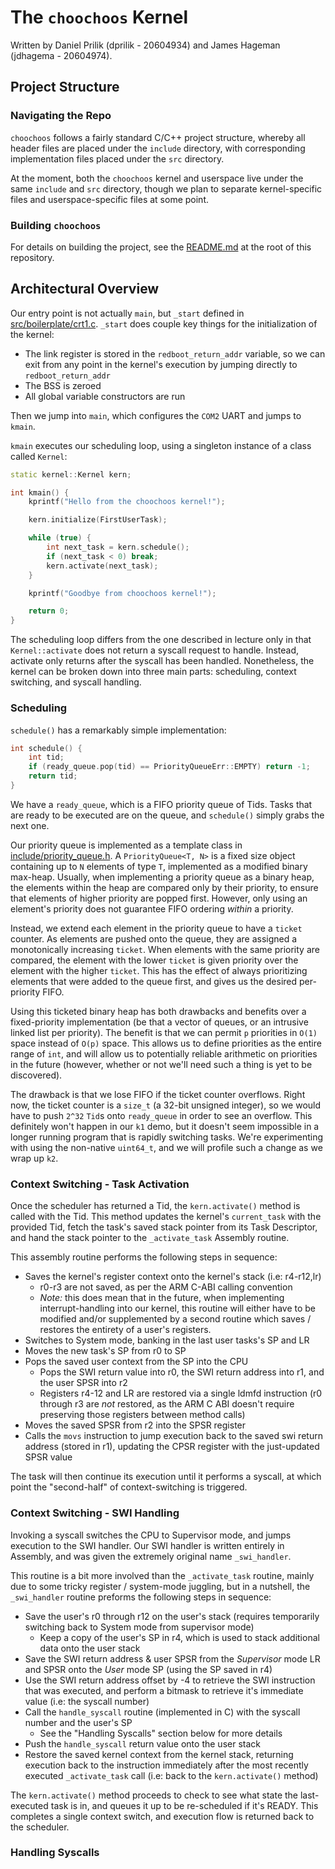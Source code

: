 # The `choochoos` Kernel

Written by Daniel Prilik (dprilik - 20604934) and James Hageman (jdhagema - 20604974).

## Project Structure

### Navigating the Repo

`choochoos` follows a fairly standard C/C++ project structure, whereby all header files are placed under the `include` directory, with corresponding implementation files placed under the `src` directory.

At the moment, both the `choochoos` kernel and userspace live under the same `include` and `src` directory, though we plan to separate kernel-specific files and userspace-specific files at some point.

### Building `choochoos`

For details on building the project, see the [README.md](`../../README.md`) at the root of this repository.

## Architectural Overview

Our entry point is not actually `main`, but `_start` defined in [src/boilerplate/crt1.c](../../src/boilerplate/crt1.c). `_start` does couple key things for the initialization of the kernel:
- The link register is stored in the `redboot_return_addr` variable, so we can exit from any point in the kernel's execution by jumping directly to `redboot_return_addr`
- The BSS is zeroed
- All global variable constructors are run

Then we jump into `main`, which configures the `COM2` UART and jumps to `kmain`.

`kmain` executes our scheduling loop, using a singleton instance of a class called `Kernel`:

```cpp
static kernel::Kernel kern;

int kmain() {
    kprintf("Hello from the choochoos kernel!");

    kern.initialize(FirstUserTask);

    while (true) {
        int next_task = kern.schedule();
        if (next_task < 0) break;
        kern.activate(next_task);
    }

    kprintf("Goodbye from choochoos kernel!");

    return 0;
}
```

The scheduling loop differs from the one described in lecture only in that `Kernel::activate` does not return a syscall request to handle. Instead, activate only returns after the syscall has been handled. Nonetheless, the kernel can be broken down into three main parts: scheduling, context switching, and syscall handling.

### Scheduling

`schedule()` has a remarkably simple implementation:

```cpp
int schedule() {
    int tid;
    if (ready_queue.pop(tid) == PriorityQueueErr::EMPTY) return -1;
    return tid;
}
```

We have a `ready_queue`, which is a FIFO priority queue of Tids. Tasks that are ready to be executed are on the queue, and `schedule()` simply grabs the next one.

Our priority queue is implemented as a template class in [include/priority_queue.h](../../include/priority_queue.h). A `PriorityQueue<T, N>` is a fixed size object containing up to `N` elements of type `T`, implemented as a modified binary max-heap. Usually, when implementing a priority queue as a binary heap, the elements within the heap are compared only by their priority, to ensure that elements of higher priority are popped first. However, only using an element's priority does not guarantee FIFO ordering _within_ a priority.

Instead, we extend each element in the priority queue to have a `ticket` counter. As elements are pushed onto the queue, they are assigned a monotonically increasing `ticket`. When elements with the same priority are compared, the element with the lower `ticket` is given priority over the element with the higher `ticket`. This has the effect of always prioritizing elements that were added to the queue first, and gives us the desired per-priority FIFO.

Using this ticketed binary heap has both drawbacks and benefits over a fixed-priority implementation (be that a vector of queues, or an intrusive linked list per priority). The benefit is that we can permit `p` priorities in `O(1)` space instead of `O(p)` space. This allows us to define priorities as the entire range of `int`, and will allow us to potentially reliable arithmetic on priorities in the future (however, whether or not we'll need such a thing is yet to be discovered).

The drawback is that we lose FIFO if the ticket counter overflows. Right now, the ticket counter is a `size_t` (a 32-bit unsigned integer), so we would have to push `2^32` `Tid`s onto `ready_queue` in order to see an overflow. This definitely won't happen in our `k1` demo, but it doesn't seem impossible in a longer running program that is rapidly switching tasks. We're experimenting with using the non-native `uint64_t`, and we will profile such a change as we wrap up `k2`.

### Context Switching - Task Activation

Once the scheduler has returned a Tid, the `kern.activate()` method is called with the Tid. This method updates the kernel's `current_task` with the provided Tid, fetch the task's saved stack pointer from its Task Descriptor, and hand the stack pointer to the `_activate_task` Assembly routine.

This assembly routine performs the following steps in sequence:
- Saves the kernel's register context onto the kernel's stack (i.e: r4-r12,lr)
    - r0-r3 are not saved, as per the ARM C-ABI calling convention
    - _Note:_ this does mean that in the future, when implementing interrupt-handling into our kernel, this routine will either have to be modified and/or supplemented by a second routine which saves / restores the entirety of a user's registers.
- Switches to System mode, banking in the last user tasks's SP and LR
- Moves the new task's SP from r0 to SP
- Pops the saved user context from the SP into the CPU
    - Pops the SWI return value into r0, the SWI return address into r1, and the user SPSR into r2
    - Registers r4-12 and LR are restored via a single ldmfd instruction (r0 through r3 are _not_ restored, as the ARM C ABI doesn't require preserving those registers between method calls)
- Moves the saved SPSR from r2 into the SPSR register
- Calls the `movs` instruction to jump execution back to the saved swi return address (stored in r1), updating the CPSR register with the just-updated SPSR value

The task will then continue its execution until it performs a syscall, at which point the "second-half" of context-switching is triggered.

### Context Switching - SWI Handling

Invoking a syscall switches the CPU to Supervisor mode, and jumps execution to the SWI handler. Our SWI handler is written entirely in Assembly, and was given the extremely original name `_swi_handler`.

This routine is a bit more involved than the `_activate_task` routine, mainly due to some tricky register / system-mode juggling, but in a nutshell, the `_swi_handler` routine preforms the following steps in sequence:
- Save the user's r0 through r12 on the user's stack (requires temporarily switching back to System mode from supervisor mode)
    - Keep a copy of the user's SP in r4, which is used to stack additional data onto the user stack
- Save the SWI return address & user SPSR from the _Supervisor_ mode LR and SPSR onto the _User_ mode SP (using the SP saved in r4)
- Use the SWI return address offset by -4 to retrieve the SWI instruction that was executed, and perform a bitmask to retrieve it's immediate value (i.e: the syscall number)
- Call the `handle_syscall` routine (implemented in C) with the syscall number and the user's SP
    - See the "Handling Syscalls" section below for more details
- Push the `handle_syscall` return value onto the user stack
- Restore the saved kernel context from the kernel stack, returning execution back to the instruction immediately after the most recently executed `_activate_task` call (i.e: back to the `kern.activate()` method)

The `kern.activate()` method proceeds to check to see what state the last-executed task is in, and queues it up to be re-scheduled if it's READY. This completes a single context switch, and execution flow is returned back to the scheduler.

### Handling Syscalls
